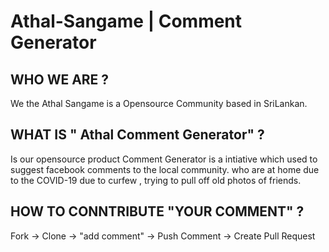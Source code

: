 # Athal-Sangame | Comment Generator

## WHO WE ARE ?
We the Athal Sangame is a  Opensource Community based in SriLankan.

## WHAT IS " Athal Comment Generator" ?
Is our opensource product Comment Generator is a intiative which used to suggest facebook comments to the local community. who are at home due to the COVID-19 due to curfew , trying to pull off old photos of friends.

## HOW TO CONNTRIBUTE "YOUR COMMENT" ?
Fork -> Clone -> "add comment" -> Push Comment -> Create Pull Request



